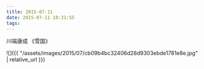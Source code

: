 ```yaml
---
title: 2015-07-11
date: 2015-07-11 18:31:55
tags: 
---
```


<p>川端康成&nbsp;《雪国》</p>



![]({{ "/assets/images/2015/07/cb09b4bc32406d28d9303ebde1781e8e.jpg" | relative_url }})

